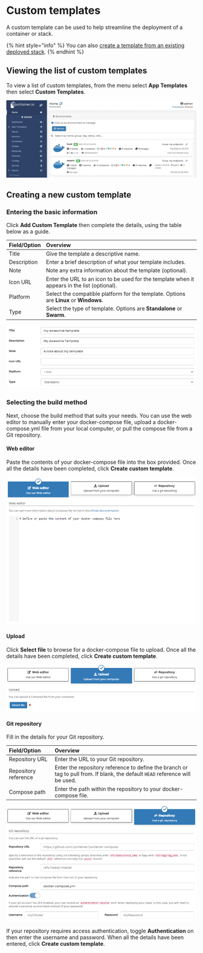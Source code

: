 # Custom templates

A custom template can be used to help streamline the deployment of a container or stack.

{% hint style="info" %}
You can also [create a template from an existing deployed stack](../stacks/template.md).
{% endhint %}

## Viewing the list of custom templates

To view a list of custom templates, from the menu select **App Templates** then select **Custom Templates**.

![](../../../.gitbook/assets/2.9-templates-custom-1.gif)

## Creating a new custom template

### Entering the basic information

Click **Add Custom Template** then complete the details, using the table below as a guide.

| Field/Option | Overview |
| :--- | :--- |
| Title | Give the template a descriptive name. |
| Description | Enter a brief description of what your template includes. |
| Note | Note any extra information about the template \(optional\). |
| Icon URL | Enter the URL to an icon to be used for the template when it appears in the list \(optional\). |
| Platform | Select the compatible platform for the template. Options are **Linux** or **Windows**. |
| Type | Select the type of template. Options are **Standalone** or **Swarm**. |

![](../../../.gitbook/assets/templates-custom-2.png)

### Selecting the build method

Next, choose the build method that suits your needs. You can use the web editor to manually enter your docker-compose file, upload a docker-compose.yml file from your local computer, or pull the compose file from a Git repository.

#### Web editor

Paste the contents of your docker-compose file into the box provided. Once all the details have been completed, click **Create custom template**.

![Using the Web editor](../../../.gitbook/assets/templates-custom-3.png)

#### Upload

Click **Select file** to browse for a docker-compose file to upload. Once all the details have been completed, click **Create custom template**.

![Using the Upload method](../../../.gitbook/assets/templates-custom-4.png)

#### Git repository

Fill in the details for your Git repository.

| Field/Option | Overview |
| :--- | :--- |
| Repository URL | Enter the URL to your Git repository. |
| Repository reference | Enter the repository reference to define the branch or tag to pull from. If blank, the default `HEAD` reference will be used. |
| Compose path | Enter the path within the repository to your docker-compose file. |

![Configuring a Git repository](../../../.gitbook/assets/templates-custom-5.png)

If your repository requires access authentication, toggle **Authentication** on then enter the username and password. When all the details have been entered, click **Create custom template**.

